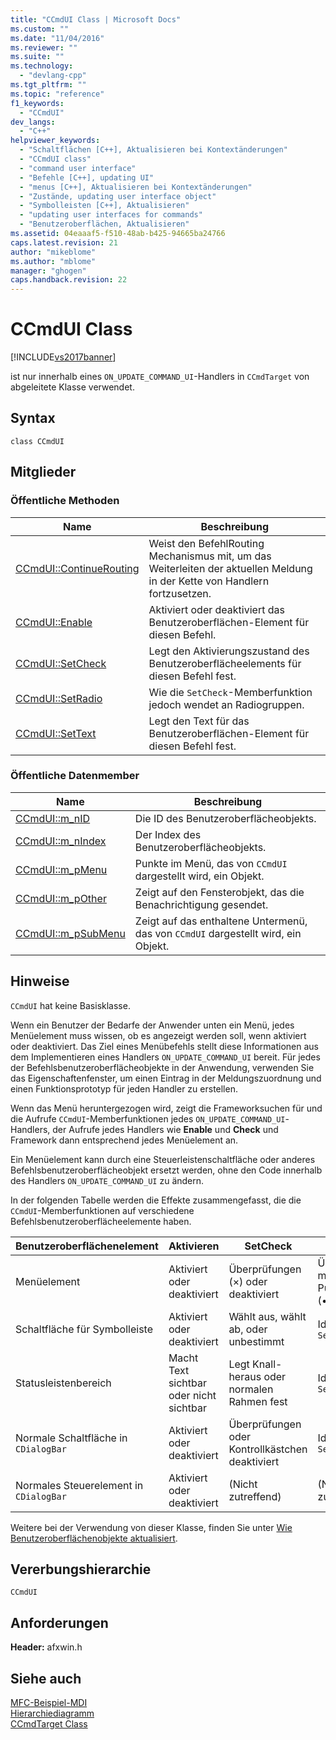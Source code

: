 ```yaml
---
title: "CCmdUI Class | Microsoft Docs"
ms.custom: ""
ms.date: "11/04/2016"
ms.reviewer: ""
ms.suite: ""
ms.technology: 
  - "devlang-cpp"
ms.tgt_pltfrm: ""
ms.topic: "reference"
f1_keywords: 
  - "CCmdUI"
dev_langs: 
  - "C++"
helpviewer_keywords: 
  - "Schaltflächen [C++], Aktualisieren bei Kontextänderungen"
  - "CCmdUI class"
  - "command user interface"
  - "Befehle [C++], updating UI"
  - "menus [C++], Aktualisieren bei Kontextänderungen"
  - "Zustände, updating user interface object"
  - "Symbolleisten [C++], Aktualisieren"
  - "updating user interfaces for commands"
  - "Benutzeroberflächen, Aktualisieren"
ms.assetid: 04eaaaf5-f510-48ab-b425-94665ba24766
caps.latest.revision: 21
author: "mikeblome"
ms.author: "mblome"
manager: "ghogen"
caps.handback.revision: 22
---
```

# CCmdUI Class
[!INCLUDE[vs2017banner](../../assembler/inline/includes/vs2017banner.md)]

ist nur innerhalb eines `ON_UPDATE_COMMAND_UI`\-Handlers in `CCmdTarget` von abgeleitete Klasse verwendet.  
  
## Syntax  
  
```  
class CCmdUI  
```  
  
## Mitglieder  
  
### Öffentliche Methoden  
  
|Name|Beschreibung|  
|----------|------------------|  
|[CCmdUI::ContinueRouting](../Topic/CCmdUI::ContinueRouting.md)|Weist den BefehlRouting Mechanismus mit, um das Weiterleiten der aktuellen Meldung in der Kette von Handlern fortzusetzen.|  
|[CCmdUI::Enable](../Topic/CCmdUI::Enable.md)|Aktiviert oder deaktiviert das Benutzeroberflächen\-Element für diesen Befehl.|  
|[CCmdUI::SetCheck](../Topic/CCmdUI::SetCheck.md)|Legt den Aktivierungszustand des Benutzeroberflächeelements für diesen Befehl fest.|  
|[CCmdUI::SetRadio](../Topic/CCmdUI::SetRadio.md)|Wie die `SetCheck`\-Memberfunktion jedoch wendet an Radiogruppen.|  
|[CCmdUI::SetText](../Topic/CCmdUI::SetText.md)|Legt den Text für das Benutzeroberflächen\-Element für diesen Befehl fest.|  
  
### Öffentliche Datenmember  
  
|Name|Beschreibung|  
|----------|------------------|  
|[CCmdUI::m\_nID](../Topic/CCmdUI::m_nID.md)|Die ID des Benutzeroberflächeobjekts.|  
|[CCmdUI::m\_nIndex](../Topic/CCmdUI::m_nIndex.md)|Der Index des Benutzeroberflächeobjekts.|  
|[CCmdUI::m\_pMenu](../Topic/CCmdUI::m_pMenu.md)|Punkte im Menü, das von `CCmdUI` dargestellt wird, ein Objekt.|  
|[CCmdUI::m\_pOther](../Topic/CCmdUI::m_pOther.md)|Zeigt auf den Fensterobjekt, das die Benachrichtigung gesendet.|  
|[CCmdUI::m\_pSubMenu](../Topic/CCmdUI::m_pSubMenu.md)|Zeigt auf das enthaltene Untermenü, das von `CCmdUI` dargestellt wird, ein Objekt.|  
  
## Hinweise  
 `CCmdUI` hat keine Basisklasse.  
  
 Wenn ein Benutzer der Bedarfe der Anwender unten ein Menü, jedes Menüelement muss wissen, ob es angezeigt werden soll, wenn aktiviert oder deaktiviert.  Das Ziel eines Menübefehls stellt diese Informationen aus dem Implementieren eines Handlers `ON_UPDATE_COMMAND_UI` bereit.  Für jedes der Befehlsbenutzeroberflächeobjekte in der Anwendung, verwenden Sie das Eigenschaftenfenster, um einen Eintrag in der Meldungszuordnung und einen Funktionsprototyp für jeden Handler zu erstellen.  
  
 Wenn das Menü heruntergezogen wird, zeigt die Frameworksuchen für und die Aufrufe `CCmdUI`\-Memberfunktionen jedes `ON_UPDATE_COMMAND_UI`\-Handlers, der Aufrufe jedes Handlers wie **Enable** und **Check** und Framework dann entsprechend jedes Menüelement an.  
  
 Ein Menüelement kann durch eine Steuerleistenschaltfläche oder anderes Befehlsbenutzeroberflächeobjekt ersetzt werden, ohne den Code innerhalb des Handlers `ON_UPDATE_COMMAND_UI` zu ändern.  
  
 In der folgenden Tabelle werden die Effekte zusammengefasst, die die `CCmdUI`\-Memberfunktionen auf verschiedene Befehlsbenutzeroberflächeelemente haben.  
  
|Benutzeroberflächenelement|Aktivieren|SetCheck|SetRadio|SetText|  
|--------------------------------|----------------|--------------|--------------|-------------|  
|Menüelement|Aktiviert oder deaktiviert|Überprüfungen \(×\) oder deaktiviert|Überprüfungen mithilfe von Punktdirektiven \(•\)|Legt Elementtext fest|  
|Schaltfläche für Symbolleiste|Aktiviert oder deaktiviert|Wählt aus, wählt ab, oder unbestimmt|Identisch mit `SetCheck`|\(Nicht zutreffend\)|  
|Statusleistenbereich|Macht Text sichtbar oder nicht sichtbar|Legt Knall\-heraus oder normalen Rahmen fest|Identisch mit `SetCheck`|Legt Bereichstext fest|  
|Normale Schaltfläche in `CDialogBar`|Aktiviert oder deaktiviert|Überprüfungen oder Kontrollkästchen deaktiviert|Identisch mit `SetCheck`|Sätze Schaltfläche Text|  
|Normales Steuerelement in `CDialogBar`|Aktiviert oder deaktiviert|\(Nicht zutreffend\)|\(Nicht zutreffend\)|Legt Fenstertext fest|  
  
 Weitere bei der Verwendung von dieser Klasse, finden Sie unter [Wie Benutzeroberflächenobjekte aktualisiert](../../mfc/how-to-update-user-interface-objects.md).  
  
## Vererbungshierarchie  
 `CCmdUI`  
  
## Anforderungen  
 **Header:** afxwin.h  
  
## Siehe auch  
 [MFC\-Beispiel\-MDI](../../top/visual-cpp-samples.md)   
 [Hierarchiediagramm](../../mfc/hierarchy-chart.md)   
 [CCmdTarget Class](../../mfc/reference/ccmdtarget-class.md)